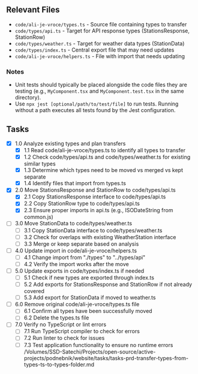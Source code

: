 ## Relevant Files

- `code/ali-je-vroce/types.ts` - Source file containing types to transfer
- `code/types/api.ts` - Target for API response types (StationsResponse, StationRow)
- `code/types/weather.ts` - Target for weather data types (StationData)
- `code/types/index.ts` - Central export file that may need updates
- `code/ali-je-vroce/helpers.ts` - File with import that needs updating

### Notes

- Unit tests should typically be placed alongside the code files they are testing (e.g., `MyComponent.tsx` and `MyComponent.test.tsx` in the same directory).
- Use `npx jest [optional/path/to/test/file]` to run tests. Running without a path executes all tests found by the Jest configuration.

## Tasks

- [x] 1.0 Analyze existing types and plan transfers
  - [x] 1.1 Read code/ali-je-vroce/types.ts to identify all types to transfer
  - [x] 1.2 Check code/types/api.ts and code/types/weather.ts for existing similar types
  - [x] 1.3 Determine which types need to be moved vs merged vs kept separate
  - [x] 1.4 Identify files that import from types.ts
- [x] 2.0 Move StationsResponse and StationRow to code/types/api.ts
  - [x] 2.1 Copy StationsResponse interface to code/types/api.ts
  - [x] 2.2 Copy StationRow type to code/types/api.ts
  - [x] 2.3 Ensure proper imports in api.ts (e.g., ISODateString from common.js)
- [ ] 3.0 Move StationData to code/types/weather.ts
  - [ ] 3.1 Copy StationData interface to code/types/weather.ts
  - [ ] 3.2 Check for overlaps with existing WeatherStation interface
  - [ ] 3.3 Merge or keep separate based on analysis
- [ ] 4.0 Update import in code/ali-je-vroce/helpers.ts
  - [ ] 4.1 Change import from "./types" to "../types/api"
  - [ ] 4.2 Verify the import works after the move
- [ ] 5.0 Update exports in code/types/index.ts if needed
  - [ ] 5.1 Check if new types are exported through index.ts
  - [ ] 5.2 Add exports for StationsResponse and StationRow if not already covered
  - [ ] 5.3 Add export for StationData if moved to weather.ts
- [ ] 6.0 Remove original code/ali-je-vroce/types.ts file
  - [ ] 6.1 Confirm all types have been successfully moved
  - [ ] 6.2 Delete the types.ts file
- [ ] 7.0 Verify no TypeScript or lint errors
  - [ ] 7.1 Run TypeScript compiler to check for errors
  - [ ] 7.2 Run linter to check for issues
  - [ ] 7.3 Test application functionality to ensure no runtime errors</content>
<parameter name="filePath">/Volumes/SSD-Satechi/Projects/open-source/active-projects/podnebnik/website/tasks/tasks-prd-transfer-types-from-types-ts-to-types-folder.md
